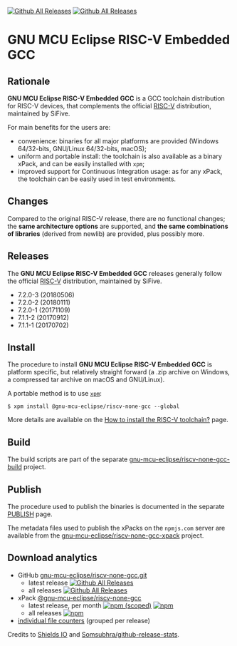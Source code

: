 [![Github All Releases](https://img.shields.io/github/downloads/gnu-mcu-eclipse/riscv-none-gcc/latest/total.svg)](https://github.com/gnu-mcu-eclipse/riscv-none-gcc/releases/) [![Github All Releases](https://img.shields.io/github/downloads/gnu-mcu-eclipse/riscv-none-gcc/total.svg)](https://github.com/gnu-mcu-eclipse/riscv-none-gcc/releases/)

# GNU MCU Eclipse RISC-V Embedded GCC

## Rationale

**GNU MCU Eclipse RISC-V Embedded GCC** is a GCC toolchain distribution 
for RISC-V devices, that complements the official 
[RISC-V](https://github.com/riscv/riscv-gnu-toolchain/)
distribution, maintained by SiFive.

For main benefits for the users are:

- convenience: binaries for all major platforms are provided 
(Windows 64/32-bits, GNU/Linux 64/32-bits, macOS); 
- uniform and portable install: the toolchain is also available 
as a binary xPack, and can be easily installed with `xpm`;
- improved support for Continuous Integration usage: 
as for any xPack, the toolchain can be easily used
in test environments.

## Changes

Compared to the original RISC-V release, there are no functional changes; 
the **same architecture options** are supported, and **the same 
combinations of libraries** (derived from newlib) are provided, 
plus possibly more.

## Releases

The **GNU MCU Eclipse RISC-V Embedded GCC** releases generally follow the official 
[RISC-V](https://github.com/riscv/riscv-gnu-toolchain/)
distribution, maintained by SiFive.

- 7.2.0-3 (20180506)
- 7.2.0-2 (20180111)
- 7.2.0-1 (20171109)
- 7.1.1-2 (20170912)
- 7.1.1-1 (20170702)

## Install

The procedure to install **GNU MCU Eclipse RISC-V Embedded GCC** is platform 
specific, but relatively straight forward (a .zip archive on Windows, 
a compressed tar archive on macOS and GNU/Linux).

A portable method is to use [`xpm`](https://www.npmjs.com/package/xpm):

```console
$ xpm install @gnu-mcu-eclipse/riscv-none-gcc --global
```

More details are available on the 
[How to install the RISC-V toolchain?](https://gnu-mcu-eclipse.github.io/toolchain/riscv/install/) 
page.

## Build

The build scripts are part of the separate 
[gnu-mcu-eclipse/riscv-none-gcc-build](https://github.com/gnu-mcu-eclipse/riscv-none-gcc-build)
project.

## Publish

The procedure used to publish the binaries is documented in the separate
[PUBLISH](PUBLISH.md) page.

The metadata files used to publish the xPacks on the `npmjs.com` server 
are available from the 
[gnu-mcu-eclipse/riscv-none-gcc-xpack](https://github.com/gnu-mcu-eclipse/riscv-none-gcc-xpack)
project.

## Download analytics

* GitHub [gnu-mcu-eclipse/riscv-none-gcc.git](https://github.com/gnu-mcu-eclipse/riscv-none-gcc/)
  * latest release
[![Github All Releases](https://img.shields.io/github/downloads/gnu-mcu-eclipse/riscv-none-gcc/latest/total.svg)](https://github.com/gnu-mcu-eclipse/riscv-none-gcc/releases/)
  * all releases [![Github All Releases](https://img.shields.io/github/downloads/gnu-mcu-eclipse/riscv-none-gcc/total.svg)](https://github.com/gnu-mcu-eclipse/riscv-none-gcc/releases/)
* xPack [@gnu-mcu-eclipse/riscv-none-gcc](https://github.com/gnu-mcu-eclipse/riscv-none-gcc-xpack/)
  * latest release, per month 
[![npm (scoped)](https://img.shields.io/npm/v/@gnu-mcu-eclipse/riscv-none-gcc.svg)](https://www.npmjs.com/package/@gnu-mcu-eclipse/riscv-none-gcc/)
[![npm](https://img.shields.io/npm/dm/@gnu-mcu-eclipse/riscv-none-gcc.svg)](https://www.npmjs.com/package/@gnu-mcu-eclipse/riscv-none-gcc/)
  * all releases [![npm](https://img.shields.io/npm/dt/@gnu-mcu-eclipse/riscv-none-gcc.svg)](https://www.npmjs.com/package/@gnu-mcu-eclipse/riscv-none-gcc/)
* [individual file counters](https://www.somsubhra.com/github-release-stats/?username=gnu-mcu-eclipse&repository=riscv-none-gcc) (grouped per release)
  
Credits to [Shields IO](https://shields.io) and [Somsubhra/github-release-stats](https://github.com/Somsubhra/github-release-stats).